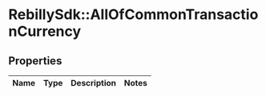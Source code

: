 # RebillySdk::AllOfCommonTransactionCurrency

## Properties
Name | Type | Description | Notes
------------ | ------------- | ------------- | -------------

